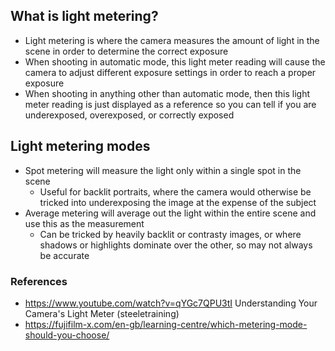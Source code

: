 ## What is light metering?

- Light metering is where the camera measures the amount of light in the scene in order to determine the correct exposure
- When shooting in automatic mode, this light meter reading will cause the camera to adjust different exposure settings in order to reach a proper exposure
- When shooting in anything other than automatic mode, then this light meter reading is just displayed as a reference so you can tell if you are underexposed, overexposed, or correctly exposed

## Light metering modes

- Spot metering will measure the light only within a single spot in the scene 
	- Useful for backlit portraits, where the camera would otherwise be tricked into underexposing the image at the expense of the subject
- Average metering will average out the light within the entire scene and use this as the measurement
	- Can be tricked by heavily backlit or contrasty images, or where shadows or highlights dominate over the other, so may not always be accurate


### References

- https://www.youtube.com/watch?v=qYGc7QPU3tI Understanding Your Camera's Light Meter (steeletraining)
- https://fujifilm-x.com/en-gb/learning-centre/which-metering-mode-should-you-choose/